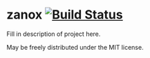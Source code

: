 # zanox [![Build Status](https://secure.travis-ci.org/bonusboxme/zanox.png "Build Status")](http://travis-ci.org/bonusboxme/zanox)

Fill in description of project here.

May be freely distributed under the MIT license.
